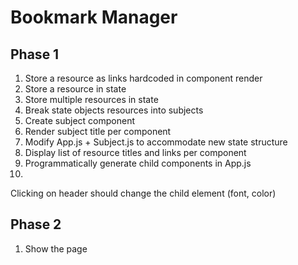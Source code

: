# Bookmark Manager
## Phase 1
1. Store a resource as links hardcoded in component render
1. Store a resource in state
1. Store multiple resources in state
1. Break state objects resources into subjects
1. Create subject component
1. Render subject title per component
1. Modify App.js + Subject.js to accommodate new state structure
1. Display list of resource titles and links per component
1. Programmatically generate child components in App.js
1.

Clicking on header should change the child element (font, color)


<!-- 1. Store Links in a ... flat.json (and store in github?) -->

## Phase 2
1. Show the page